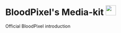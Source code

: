 # BloodPixel's Media-kit <img src="https://github.com/BloodPixelMCBE/BloodPixelMCBE/assets/120848089/5c6081b7-07b2-4ec7-9f76-f25084c393e7" style="height: 32px"> </img>
Official BloodPixel introduction

